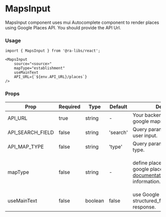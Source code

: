 # MapsInput

MapsInput component uses mui Autocomplete component to render places using Google Places API. You should provide the API Url.

### Usage

```tsx
import { MapsInput } from '@ra-libs/react';

<MapsInput
    source="<source>"
    mapType="establishment"
    useMainText
    API_URL={`${env.API_URL}/places`}
/>
```

### Props

| Prop            | Required | Type   | Default | Description                                                                                                                                                                                                                   |
| --------------- | -------- | ------ | ------- | ----------------------------------------------------------------------------------------------------------------------------------------------------------------------------------------------------------------------------- |
| API_URL | true | string | - | Your backend API that handles google maps requests.
| API_SEARCH_FIELD | false | string | 'search' | Query param key to search user input.
| API_MAP_TYPE | false | string | 'type' | Query param key to set places type. 
| mapType | false    | string | -       | <p>define places type. check google places type [documentation](https://developers.google.com/maps/documentation/places/web-service/supported_types) for more information.</p> |
| useMainText | false    | boolean | false | use Google Places api structured_formatting.main_text response.                                                                                                                                                                                       |
